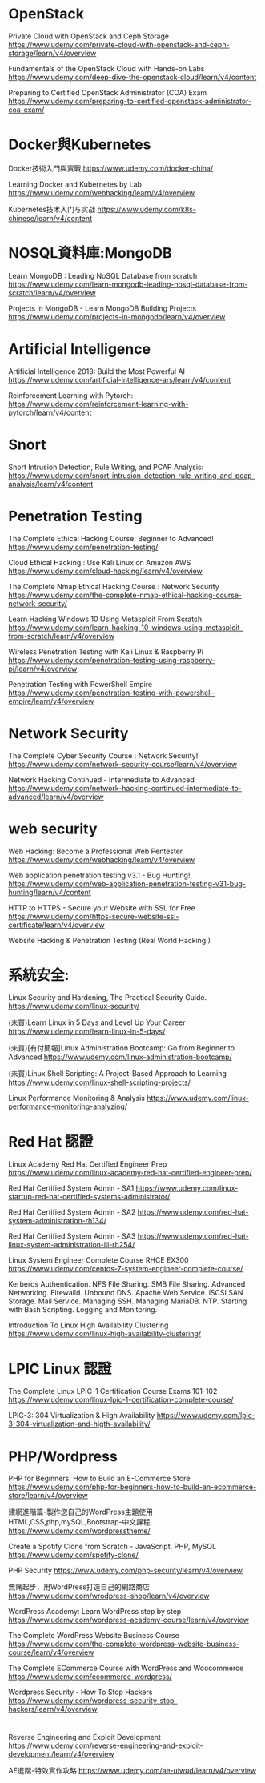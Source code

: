 # OpenStack 

Private Cloud with OpenStack and Ceph Storage
https://www.udemy.com/private-cloud-with-openstack-and-ceph-storage/learn/v4/overview

Fundamentals of the OpenStack Cloud with Hands-on Labs
https://www.udemy.com/deep-dive-the-openstack-cloud/learn/v4/content

Preparing to Certified OpenStack Administrator (COA) Exam
https://www.udemy.com/preparing-to-certified-openstack-administrator-coa-exam/

# Docker與Kubernetes

Docker技術入門與實戰 https://www.udemy.com/docker-china/

Learning Docker and Kubernetes by Lab
https://www.udemy.com/webhacking/learn/v4/overview

Kubernetes技术入门与实战
https://www.udemy.com/k8s-chinese/learn/v4/content

# NOSQL資料庫:MongoDB 

Learn MongoDB : Leading NoSQL Database from scratch
https://www.udemy.com/learn-mongodb-leading-nosql-database-from-scratch/learn/v4/overview

Projects in MongoDB - Learn MongoDB Building Projects
https://www.udemy.com/projects-in-mongodb/learn/v4/overview

# Artificial Intelligence

Artificial Intelligence 2018: Build the Most Powerful AI https://www.udemy.com/artificial-intelligence-ars/learn/v4/content

Reinforcement Learning with Pytorch: https://www.udemy.com/reinforcement-learning-with-pytorch/learn/v4/content

# Snort

Snort Intrusion Detection, Rule Writing, and PCAP Analysis: 
https://www.udemy.com/snort-intrusion-detection-rule-writing-and-pcap-analysis/learn/v4/content

# Penetration Testing

The Complete Ethical Hacking Course: Beginner to Advanced!
https://www.udemy.com/penetration-testing/

Cloud Ethical Hacking : Use Kali Linux on Amazon AWS
https://www.udemy.com/cloud-hacking/learn/v4/overview

The Complete Nmap Ethical Hacking Course : Network Security
https://www.udemy.com/the-complete-nmap-ethical-hacking-course-network-security/

Learn Hacking Windows 10 Using Metasploit From Scratch
https://www.udemy.com/learn-hacking-10-windows-using-metasploit-from-scratch/learn/v4/overview

Wireless Penetration Testing with Kali Linux & Raspberry Pi
https://www.udemy.com/penetration-testing-using-raspberry-pi/learn/v4/overview

Penetration Testing with PowerShell Empire
https://www.udemy.com/penetration-testing-with-powershell-empire/learn/v4/overview

# Network Security

The Complete Cyber Security Course : Network Security!
https://www.udemy.com/network-security-course/learn/v4/overview

Network Hacking Continued - Intermediate to Advanced
https://www.udemy.com/network-hacking-continued-intermediate-to-advanced/learn/v4/overview

# web security

Web Hacking: Become a Professional Web Pentester
https://www.udemy.com/webhacking/learn/v4/overview

Web application penetration testing v3.1 - Bug Hunting!
https://www.udemy.com/web-application-penetration-testing-v31-bug-hunting/learn/v4/content

HTTP to HTTPS - Secure your Website with SSL for Free
https://www.udemy.com/https-secure-website-ssl-certificate/learn/v4/overview


Website Hacking & Penetration Testing (Real World Hacking!)


# 系統安全:

Linux Security and Hardening, The Practical Security Guide.
https://www.udemy.com/linux-security/

(未買)Learn Linux in 5 Days and Level Up Your Career
https://www.udemy.com/learn-linux-in-5-days/

(未買)[有付簡報]Linux Administration Bootcamp: Go from Beginner to Advanced
https://www.udemy.com/linux-administration-bootcamp/

(未買)Linux Shell Scripting: A Project-Based Approach to Learning
https://www.udemy.com/linux-shell-scripting-projects/

Linux Performance Monitoring & Analysis
https://www.udemy.com/linux-performance-monitoring-analyzing/

# Red Hat 認證

Linux Academy Red Hat Certified Engineer Prep
https://www.udemy.com/linux-academy-red-hat-certified-engineer-prep/


Red Hat Certified System Admin - SA1
https://www.udemy.com/linux-startup-red-hat-certified-systems-administrator/

Red Hat Certified System Admin - SA2
https://www.udemy.com/red-hat-system-administration-rh134/

Red Hat Certified System Admin - SA3
https://www.udemy.com/red-hat-linux-system-administration-iii-rh254/

Linux System Engineer Complete Course RHCE EX300
https://www.udemy.com/centos-7-system-engineer-complete-course/

Kerberos Authentication.
NFS File Sharing.
SMB File Sharing.
Advanced Networking.
Firewalld.
Unbound DNS.
Apache Web Service.
iSCSI SAN Storage.
Mail Service.
Managing SSH.
Managing MariaDB.
NTP.
Starting with Bash Scripting.
Logging and Monitoring.

Introduction To Linux High Availability Clustering
https://www.udemy.com/linux-high-availability-clustering/

#  LPIC Linux 認證

The Complete Linux LPIC-1 Certification Course Exams 101-102
https://www.udemy.com/linux-lpic-1-certification-complete-course/

LPIC-3: 304 Virtualization & High Availability
https://www.udemy.com/lpic-3-304-virtualization-and-higth-availability/

# PHP/Wordpress

PHP for Beginners: How to Build an E-Commerce Store
https://www.udemy.com/php-for-beginners-how-to-build-an-ecommerce-store/learn/v4/overview

建網進階篇-製作您自己的WordPress主題使用HTML,CSS,php,mySQL,Bootstrap-中文課程
https://www.udemy.com/wordpresstheme/

Create a Spotify Clone from Scratch - JavaScript, PHP, MySQL
https://www.udemy.com/spotify-clone/

PHP Security
https://www.udemy.com/php-security/learn/v4/overview

無痛起步，用WordPress打造自己的網路商店
https://www.udemy.com/wrodpress-shop/learn/v4/overview

WordPress Academy: Learn WordPress step by step
https://www.udemy.com/wordpress-academy-course/learn/v4/overview

The Complete WordPress Website Business Course
https://www.udemy.com/the-complete-wordpress-website-business-course/learn/v4/overview

The Complete ECommerce Course with WordPress and Woocommerce
https://www.udemy.com/ecommerce-wordpress/

Wordpress Security - How To Stop Hackers
https://www.udemy.com/wordpress-security-stop-hackers/learn/v4/overview

# 
Reverse Engineering and Exploit Development
https://www.udemy.com/reverse-engineering-and-exploit-development/learn/v4/overview


AE進階-特效實作攻略
https://www.udemy.com/ae-uiwud/learn/v4/overview
